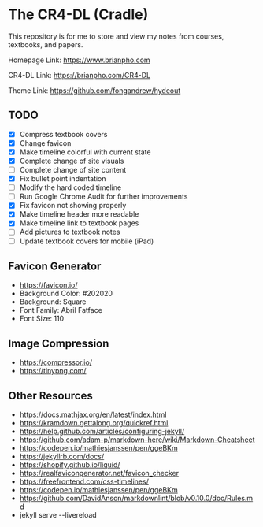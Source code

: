 # The CR4-DL (Cradle)

This repository is for me to store and view my notes from courses, textbooks, and papers.

Homepage Link:  <https://www.brianpho.com>

CR4-DL Link: <https://brianpho.com/CR4-DL>

Theme Link: <https://github.com/fongandrew/hydeout>

## TODO

- [x] Compress textbook covers
- [x] Change favicon
- [x] Make timeline colorful with current state
- [x] Complete change of site visuals
- [ ] Complete change of site content
- [x] Fix bullet point indentation
- [ ] Modify the hard coded timeline
- [ ] Run Google Chrome Audit for further improvements
- [x] Fix favicon not showing properly
- [x] Make timeline header more readable
- [x] Make timeline link to textbook pages
- [ ] Add pictures to textbook notes
- [ ] Update textbook covers for mobile (iPad)

## Favicon Generator

- <https://favicon.io/>
- Background Color: #202020
- Background: Square
- Font Family: Abril Fatface
- Font Size: 110

## Image Compression

- <https://compressor.io/>
- <https://tinypng.com/>

## Other Resources

- <https://docs.mathjax.org/en/latest/index.html>
- <https://kramdown.gettalong.org/quickref.html>
- <https://help.github.com/articles/configuring-jekyll/>
- <https://github.com/adam-p/markdown-here/wiki/Markdown-Cheatsheet>
- <https://codepen.io/mathiesjanssen/pen/ggeBKm>
- <https://jekyllrb.com/docs/>
- <https://shopify.github.io/liquid/>
- <https://realfavicongenerator.net/favicon_checker>
- <https://freefrontend.com/css-timelines/>
- <https://codepen.io/mathiesjanssen/pen/ggeBKm>
- <https://github.com/DavidAnson/markdownlint/blob/v0.10.0/doc/Rules.md>
- jekyll serve --livereload
